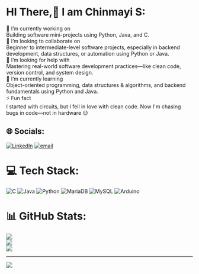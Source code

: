 # HI There,👋 I am Chinmayi S:
 🔭 I’m currently working on<br>Building software mini-projects using Python, Java, and C.<br> 👯 I’m looking to collaborate on<br>Beginner to intermediate-level software projects, especially in backend development, data structures, or automation using Python or Java.<br>🤝 I’m looking for help with<br>Mastering real-world software development practices—like clean code, version control, and system design.<br> 🌱 I’m currently learning<br>Object-oriented programming, data structures & algorithms, and backend fundamentals using Python and Java. <br>⚡ Fun fact<br>I started with circuits, but I fell in love with clean code. Now I'm chasing bugs in code—not in hardware 😉<br>


## 🌐 Socials:
[![LinkedIn](https://img.shields.io/badge/LinkedIn-%230077B5.svg?logo=linkedin&logoColor=white)](https://linkedin.com/in/https://www.linkedin.com/in/chinmayi-s) [![email](https://img.shields.io/badge/Email-D14836?logo=gmail&logoColor=white)](mailto:chinmayisiddaiah2004@gmail.com) 

# 💻 Tech Stack:
![C](https://img.shields.io/badge/c-%2300599C.svg?style=flat&logo=c&logoColor=white) ![Java](https://img.shields.io/badge/java-%23ED8B00.svg?style=flat&logo=openjdk&logoColor=white) ![Python](https://img.shields.io/badge/python-3670A0?style=flat&logo=python&logoColor=ffdd54) ![MariaDB](https://img.shields.io/badge/MariaDB-003545?style=flat&logo=mariadb&logoColor=white) ![MySQL](https://img.shields.io/badge/mysql-4479A1.svg?style=flat&logo=mysql&logoColor=white) ![Arduino](https://img.shields.io/badge/-Arduino-00979D?style=flat&logo=Arduino&logoColor=white)
# 📊 GitHub Stats:
![](https://github-readme-stats.vercel.app/api?username=ChinmayiS09&theme=dark&hide_border=false&include_all_commits=true&count_private=false)<br/>
![](https://nirzak-streak-stats.vercel.app/?user=ChinmayiS09&theme=dark&hide_border=false)<br/>
![](https://github-readme-stats.vercel.app/api/top-langs/?username=ChinmayiS09&theme=dark&hide_border=false&include_all_commits=true&count_private=false&layout=compact)

---
[![](https://visitcount.itsvg.in/api?id=ChinmayiS09&icon=0&color=0)](https://visitcount.itsvg.in)


